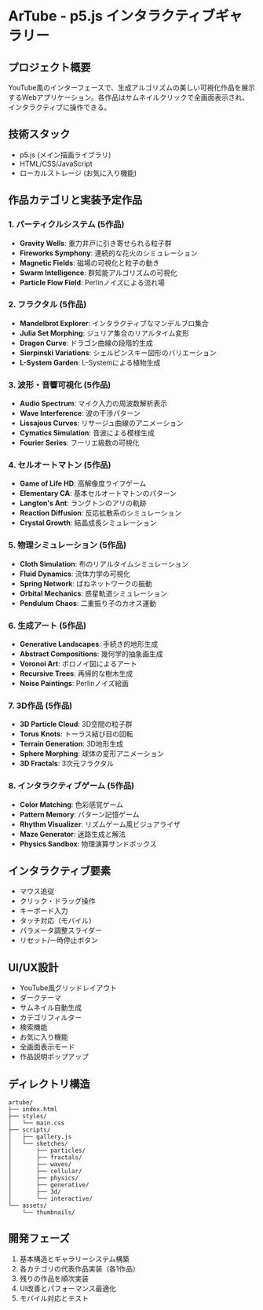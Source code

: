 # ArTube - p5.js インタラクティブギャラリー

## プロジェクト概要
YouTube風のインターフェースで、生成アルゴリズムの美しい可視化作品を展示するWebアプリケーション。各作品はサムネイルクリックで全画面表示され、インタラクティブに操作できる。

## 技術スタック
- p5.js (メイン描画ライブラリ)
- HTML/CSS/JavaScript
- ローカルストレージ (お気に入り機能)

## 作品カテゴリと実装予定作品

### 1. パーティクルシステム (5作品)
- **Gravity Wells**: 重力井戸に引き寄せられる粒子群
- **Fireworks Symphony**: 連続的な花火のシミュレーション
- **Magnetic Fields**: 磁場の可視化と粒子の動き
- **Swarm Intelligence**: 群知能アルゴリズムの可視化
- **Particle Flow Field**: Perlinノイズによる流れ場

### 2. フラクタル (5作品)
- **Mandelbrot Explorer**: インタラクティブなマンデルブロ集合
- **Julia Set Morphing**: ジュリア集合のリアルタイム変形
- **Dragon Curve**: ドラゴン曲線の段階的生成
- **Sierpinski Variations**: シェルピンスキー図形のバリエーション
- **L-System Garden**: L-Systemによる植物生成

### 3. 波形・音響可視化 (5作品)
- **Audio Spectrum**: マイク入力の周波数解析表示
- **Wave Interference**: 波の干渉パターン
- **Lissajous Curves**: リサージュ曲線のアニメーション
- **Cymatics Simulation**: 音波による模様生成
- **Fourier Series**: フーリエ級数の可視化

### 4. セルオートマトン (5作品)
- **Game of Life HD**: 高解像度ライフゲーム
- **Elementary CA**: 基本セルオートマトンのパターン
- **Langton's Ant**: ラングトンのアリの軌跡
- **Reaction Diffusion**: 反応拡散系のシミュレーション
- **Crystal Growth**: 結晶成長シミュレーション

### 5. 物理シミュレーション (5作品)
- **Cloth Simulation**: 布のリアルタイムシミュレーション
- **Fluid Dynamics**: 流体力学の可視化
- **Spring Network**: ばねネットワークの振動
- **Orbital Mechanics**: 惑星軌道シミュレーション
- **Pendulum Chaos**: 二重振り子のカオス運動

### 6. 生成アート (5作品)
- **Generative Landscapes**: 手続き的地形生成
- **Abstract Compositions**: 幾何学的抽象画生成
- **Voronoi Art**: ボロノイ図によるアート
- **Recursive Trees**: 再帰的な樹木生成
- **Noise Paintings**: Perlinノイズ絵画

### 7. 3D作品 (5作品)
- **3D Particle Cloud**: 3D空間の粒子群
- **Torus Knots**: トーラス結び目の回転
- **Terrain Generation**: 3D地形生成
- **Sphere Morphing**: 球体の変形アニメーション
- **3D Fractals**: 3次元フラクタル

### 8. インタラクティブゲーム (5作品)
- **Color Matching**: 色彩感覚ゲーム
- **Pattern Memory**: パターン記憶ゲーム
- **Rhythm Visualizer**: リズムゲーム風ビジュアライザ
- **Maze Generator**: 迷路生成と解法
- **Physics Sandbox**: 物理演算サンドボックス

## インタラクティブ要素
- マウス追従
- クリック・ドラッグ操作
- キーボード入力
- タッチ対応（モバイル）
- パラメータ調整スライダー
- リセット/一時停止ボタン

## UI/UX設計
- YouTube風グリッドレイアウト
- ダークテーマ
- サムネイル自動生成
- カテゴリフィルター
- 検索機能
- お気に入り機能
- 全画面表示モード
- 作品説明ポップアップ

## ディレクトリ構造
```
artube/
├── index.html
├── styles/
│   └── main.css
├── scripts/
│   ├── gallery.js
│   └── sketches/
│       ├── particles/
│       ├── fractals/
│       ├── waves/
│       ├── cellular/
│       ├── physics/
│       ├── generative/
│       ├── 3d/
│       └── interactive/
└── assets/
    └── thumbnails/
```

## 開発フェーズ
1. 基本構造とギャラリーシステム構築
2. 各カテゴリの代表作品実装（各1作品）
3. 残りの作品を順次実装
4. UI改善とパフォーマンス最適化
5. モバイル対応とテスト